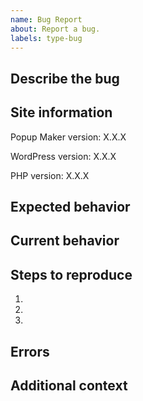 ```yaml
---
name: Bug Report
about: Report a bug.
labels: type-bug
---
```


## Describe the bug
<!-- A clear summary of what the bug is -->

## Site information
Popup Maker version: X.X.X

WordPress version: X.X.X

PHP version: X.X.X

## Expected behavior
<!-- What should happen -->

## Current behavior
<!-- What actually is happening -->

## Steps to reproduce
1.
2.
3.

## Errors
<!-- Any relevant errors from the JS console or debug.log files -->

## Additional context
<!-- Any additional information that may be relevant -->
